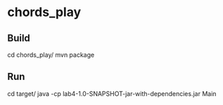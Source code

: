 # chords_play
## Build
cd chords_play/
mvn package

## Run 
cd target/
java -cp lab4-1.0-SNAPSHOT-jar-with-dependencies.jar Main
